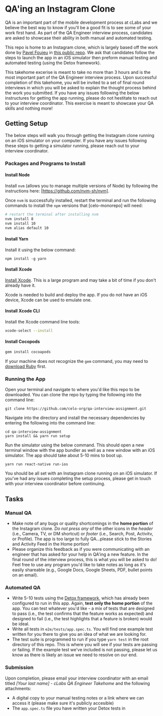 # QA'ing an Instagram Clone

QA is an important part of the mobile development process at cLabs and we believe the best way to know if you'll be a good fit is to see some of your work first hand. As part of the QA Engineer interview process, candidates are asked to showcase their ability in both manual and automated testing.

This repo is home to an Instagram clone, which is largely based off the work done by [Pavel Foujeu](https://twitter.com/Pavel_FFP) in [this public repo](https://github.com/Doha26/Instagram-clone). We ask that candidates follow the steps to launch the app in an iOS simulator then preform manual testing and automated testing (using the Detox framework).

This takehome excerise is meant to take no more than 3 hours and is the most important part of the QA Engineer interview process. Upon successful completion of this takehome, you will be invited to a set of final round interviews in which you will be asked to explain the thought process behind the work you submitted. If you have any issues following the below instructures for getting the app running, please do not hestitate to reach out to your interview coordinator. This exercise is meant to showcase your QA skills and nothing more!

## Getting Setup

The below steps will walk you through getting the Instagram clone running on an iOS simulator on your computer. If you have any issues following these steps to getting a simulator running, please reach out to your interview coordinator.

### Packages and Programs to Install

#### Install Node

Install `nvm` (allows you to manage multiple versions of Node) by following the instructions here: [https://github.com/nvm-sh/nvm].

Once `nvm` is successfully installed, restart the terminal and run the following commands to install the `npm` versions that [celo-monorepo] will need:

```bash
# restart the terminal after installing nvm
nvm install 8
nvm install 10
nvm alias default 10
```

#### Install Yarn

Install it using the below command:

```
npm install -g yarn
```

#### Install Xcode

[Install Xcode](https://apps.apple.com/us/app/xcode/id497799835?mt=12). This is a large program and may take a bit of time if you don't already have it.

Xcode is needed to build and deploy the app. If you do not have an iOS device, Xcode can be used to emulate one.

#### Install Xcode CLI

Install the Xcode command line tools:

```bash
xcode-select --install
```

#### Install Cocopods

```bash
gem install cocoapods
```

If your machine does not recognize the `gem` command, you may need to [download Ruby](https://rubyinstaller.org/) first.

### Running the App

Open your terminal and navigate to where you'd like this repo to be downloaded. You can clone the repo by typing the following into the command line:

```
git clone https://github.com/celo-org/qa-interview-assignment.git
```

Navigate into the directory and install the necessary dependencies by entering the following into the command line:

```
cd qa-interview-assignment
yarn install && yarn run setup
```

Run the simulator using the below command. This should open a new terminal window with the app bundler as well as a new window with an iOS simulator. The app should take about 5-10 mins to boot up.

```
yarn run react-native run-ios
```

You should be all set with an Instagram clone running on an iOS simulator. If you've had any issues completing the setup process, please get in touch with your interview coordinator before continuing.

## Tasks

### Manual QA

- Make note of any bugs or quality shortcomings in the **home portion** of the Instagram clone. _Do not press any_ of the other icons in the _header_ (i.e., Camera, TV, or DM shortcut) or _footer_ (i.e., Search, Post, Activitv, or Profile). The app is too large to fully QA...please stick to the Stories and Activity Feed in the Home portion!
- Please organize this feedback as if you were communicating with an engineer that has asked for your help in QA'ing a new feature. In the final round of the interview process, this is what you will be asked to do! Feel free to use any program you'd like to take notes as long as it's easily shareable (e.g., Google Docs, Google Sheets, PDF, bullet points on an email).

### Automated QA

- Write 5-10 tests using the [Detox framework](https://github.com/wix/Detox), which has already been configured to run in this app. Again, **test only the home portion** of the app. You can test whatever you'd like - a mix of tests that are designed to pass (i.e., the test confirms that the feature works as expected) and designed to fail (i.e., the test highlights that a feature is broken) would be ideal.
- Write all tests in `e2e/tests/app.spec.ts`. You will find one example test written for you there to give you an idea of what we are looking for.
- The test suite is programmed to run if you type `yarn test` in the root directory of this repo. This is where you will see if your tests are passing or failing. If the example test we've included is not passing, please let us know as there is likely an issue we need to resolve on our end.

### Submission

Upon completion, please email your interview coordinator with an email titled _[Your last name] - cLabs QA Engineer Takehome_ and the following attachments:

- A digital copy to your manual testing notes or a link where we can access it (please make sure it's publicly accesible)
- The `app.spec.ts` file you have written your Detox tests in
